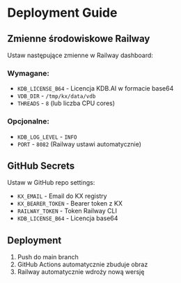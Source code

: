 # Deployment Guide

## Zmienne środowiskowe Railway

Ustaw następujące zmienne w Railway dashboard:

### Wymagane:
- `KDB_LICENSE_B64` - Licencja KDB.AI w formacie base64
- `VDB_DIR` - `/tmp/kx/data/vdb`
- `THREADS` - `8` (lub liczba CPU cores)

### Opcjonalne:
- `KDB_LOG_LEVEL` - `INFO`
- `PORT` - `8082` (Railway ustawi automatycznie)

## GitHub Secrets

Ustaw w GitHub repo settings:

- `KX_EMAIL` - Email do KX registry
- `KX_BEARER_TOKEN` - Bearer token z KX
- `RAILWAY_TOKEN` - Token Railway CLI
- `KDB_LICENSE_B64` - Licencja base64

## Deployment

1. Push do main branch
2. GitHub Actions automatycznie zbuduje obraz
3. Railway automatycznie wdroży nową wersję
